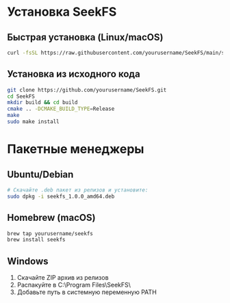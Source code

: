 # Установка SeekFS

## Быстрая установка (Linux/macOS)
```bash
curl -fsSL https://raw.githubusercontent.com/yourusername/SeekFS/main/scripts/install.sh | sh
```

## Установка из исходного кода

```bash
git clone https://github.com/yourusername/SeekFS.git
cd SeekFS
mkdir build && cd build
cmake .. -DCMAKE_BUILD_TYPE=Release
make
sudo make install
```

# Пакетные менеджеры

## Ubuntu/Debian

```bash
# Скачайте .deb пакет из релизов и установите:
sudo dpkg -i seekfs_1.0.0_amd64.deb
```

## Homebrew (macOS)

```bash
brew tap yourusername/seekfs
brew install seekfs
```

## Windows
1. Скачайте ZIP архив из релизов
2. Распакуйте в C:\Program Files\SeekFS\
3. Добавьте путь в системную переменную PATH
